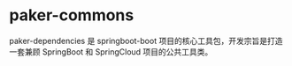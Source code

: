 # paker-commons
paker-dependencies 是 springboot-boot 项目的核心工具包，开发宗旨是打造一套兼顾 SpringBoot 和 SpringCloud 项目的公共工具类。
